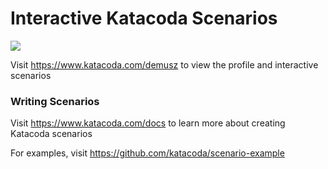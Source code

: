 # Interactive Katacoda Scenarios

[![](http://shields.katacoda.com/katacoda/demusz/count.svg)](https://www.katacoda.com/demusz "Get your profile on Katacoda.com")

Visit https://www.katacoda.com/demusz to view the profile and interactive scenarios

### Writing Scenarios
Visit https://www.katacoda.com/docs to learn more about creating Katacoda scenarios

For examples, visit https://github.com/katacoda/scenario-example
